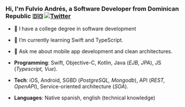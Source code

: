 ### Hi, I'm Fulvio Andrés, a Software Developer from Dominican Republic 🇩🇴 [![Twitter](https://img.shields.io/badge/-Twitter-222222?style=flat-square&logo=twitter&logoColor=white&link=https://twitter.com/fulvio_moya/)](https://twitter.com/fulvio_moya) 

- :book: I have a college degree in software development


- 🌱 I’m currently learning Swift and TypeScript.
- 💬 Ask me about mobile app development and clean architectures.

- **Programming**: Swift, Objective-C, Kotlin, Java (*EJB, JPA*), JS (*Typescript, Vue*).
- **Tech**: iOS, Android, SGBD (*PostgreSQL, Mongodb*), API (*REST, OpenAPI*), Service-oriented architecture (*SOA*).
- **Languages**: Native spanish, english (technical knowledge)
